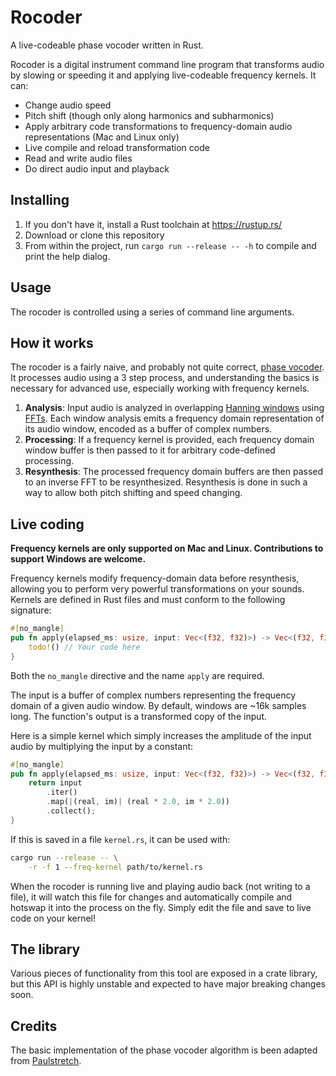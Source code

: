 # Rocoder

A live-codeable phase vocoder written in Rust.

Rocoder is a digital instrument command line program that transforms audio by slowing or speeding it and applying live-codeable frequency kernels. It can:

- Change audio speed
- Pitch shift (though only along harmonics and subharmonics)
- Apply arbitrary code transformations to frequency-domain audio representations (Mac and Linux only)
- Live compile and reload transformation code
- Read and write audio files
- Do direct audio input and playback

## Installing

1. If you don't have it, install a Rust toolchain at https://rustup.rs/
2. Download or clone this repository
3. From within the project, run `cargo run --release -- -h` to compile and print the help dialog.

## Usage

The rocoder is controlled using a series of command line arguments.

## How it works

The rocoder is a fairly naive, and probably not quite correct, [phase vocoder](https://en.wikipedia.org/wiki/Phase_vocoder). It processes audio using a 3 step process, and understanding the basics is necessary for advanced use, especially working with frequency kernels.

1. **Analysis**: Input audio is analyzed in overlapping [Hanning windows](https://en.wikipedia.org/wiki/Hann_function) using [FFTs](https://en.wikipedia.org/wiki/Fast_Fourier_transform). Each window analysis emits a frequency domain representation of its audio window, encoded as a buffer of complex numbers.
2. **Processing**: If a frequency kernel is provided, each frequency domain window buffer is then passed to it for arbitrary code-defined processing.
3. **Resynthesis**: The processed frequency domain buffers are then passed to an inverse FFT to be resynthesized. Resynthesis is done in such a way to allow both pitch shifting and speed changing.

## Live coding

**Frequency kernels are only supported on Mac and Linux. Contributions to support Windows are welcome.**

Frequency kernels modify frequency-domain data before resynthesis, allowing you to perform very powerful transformations on your sounds. Kernels are defined in Rust files and must conform to the following signature:

```rs
#[no_mangle]
pub fn apply(elapsed_ms: usize, input: Vec<(f32, f32)>) -> Vec<(f32, f32)> {
    todo!() // Your code here
}
```

Both the `no_mangle` directive and the name `apply` are required.

The input is a buffer of complex numbers representing the frequency domain of a given audio window. By default, windows are ~16k samples long. The function's output is a transformed copy of the input.

Here is a simple kernel which simply increases the amplitude of the input audio by multiplying the input by a constant:

```rs
#[no_mangle]
pub fn apply(elapsed_ms: usize, input: Vec<(f32, f32)>) -> Vec<(f32, f32)> {
    return input
        .iter()
        .map(|(real, im)| (real * 2.0, im * 2.0))
        .collect();
}
```

If this is saved in a file `kernel.rs`, it can be used with:

```sh
cargo run --release -- \
    -r -f 1 --freq-kernel path/to/kernel.rs
```

When the rocoder is running live and playing audio back (not writing to a file), it will watch this file for changes and automatically compile and hotswap it into the process on the fly. Simply edit the file and save to live code on your kernel!

## The library

Various pieces of functionality from this tool are exposed in a crate library, but this API is highly unstable and expected to have major breaking changes soon.

## Credits

The basic implementation of the phase vocoder algorithm is been adapted from [Paulstretch](https://github.com/paulnasca/paulstretch_python).
